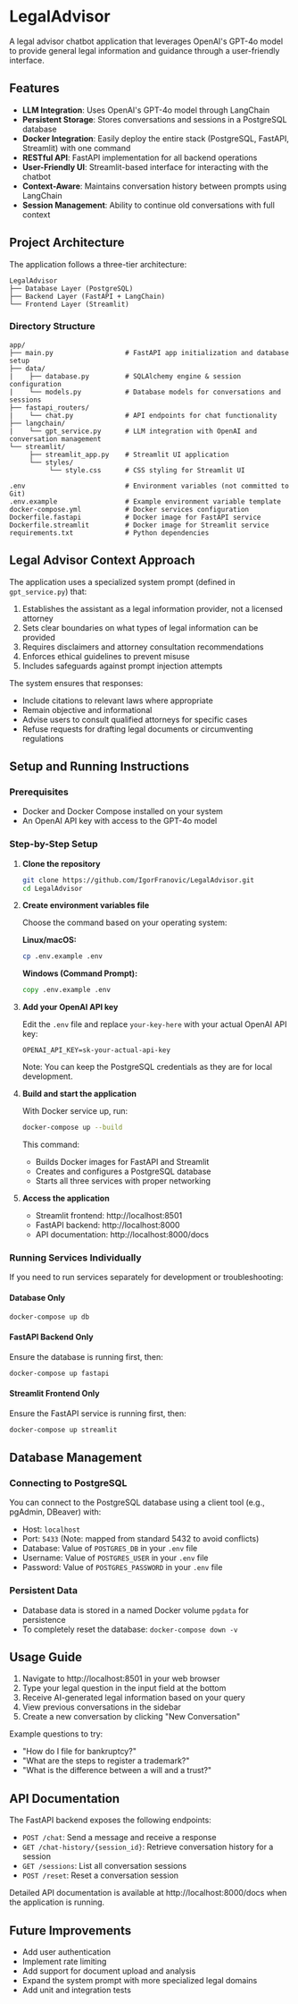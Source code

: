# LegalAdvisor

A legal advisor chatbot application that leverages OpenAI's GPT-4o model to provide general legal information and guidance through a user-friendly interface.

## Features

- **LLM Integration**: Uses OpenAI's GPT-4o model through LangChain
- **Persistent Storage**: Stores conversations and sessions in a PostgreSQL database
- **Docker Integration**: Easily deploy the entire stack (PostgreSQL, FastAPI, Streamlit) with one command
- **RESTful API**: FastAPI implementation for all backend operations
- **User-Friendly UI**: Streamlit-based interface for interacting with the chatbot
- **Context-Aware**: Maintains conversation history between prompts using LangChain
- **Session Management**: Ability to continue old conversations with full context

## Project Architecture

The application follows a three-tier architecture:

```
LegalAdvisor
├── Database Layer (PostgreSQL)
├── Backend Layer (FastAPI + LangChain)
└── Frontend Layer (Streamlit)
```

### Directory Structure

```
app/
├── main.py                  # FastAPI app initialization and database setup
├── data/
|    ├── database.py         # SQLAlchemy engine & session configuration  
|    └── models.py           # Database models for conversations and sessions             
├── fastapi_routers/
|    └── chat.py             # API endpoints for chat functionality 
├── langchain/
|    └── gpt_service.py      # LLM integration with OpenAI and conversation management 
└── streamlit/
     ├── streamlit_app.py    # Streamlit UI application 
     └── styles/              
          └── style.css      # CSS styling for Streamlit UI 

.env                         # Environment variables (not committed to Git)
.env.example                 # Example environment variable template
docker-compose.yml           # Docker services configuration
Dockerfile.fastapi           # Docker image for FastAPI service
Dockerfile.streamlit         # Docker image for Streamlit service
requirements.txt             # Python dependencies
```

## Legal Advisor Context Approach

The application uses a specialized system prompt (defined in `gpt_service.py`) that:

1. Establishes the assistant as a legal information provider, not a licensed attorney
2. Sets clear boundaries on what types of legal information can be provided
3. Requires disclaimers and attorney consultation recommendations
4. Enforces ethical guidelines to prevent misuse
5. Includes safeguards against prompt injection attempts

The system ensures that responses:
- Include citations to relevant laws where appropriate
- Remain objective and informational
- Advise users to consult qualified attorneys for specific cases
- Refuse requests for drafting legal documents or circumventing regulations

## Setup and Running Instructions

### Prerequisites

- Docker and Docker Compose installed on your system
- An OpenAI API key with access to the GPT-4o model

### Step-by-Step Setup

1. **Clone the repository**
   ```bash
   git clone https://github.com/IgorFranovic/LegalAdvisor.git
   cd LegalAdvisor
   ```

2. **Create environment variables file**
   
   Choose the command based on your operating system:

   **Linux/macOS:**
   ```bash
   cp .env.example .env
   ```

   **Windows (Command Prompt):**
   ```cmd
   copy .env.example .env
   ```

3. **Add your OpenAI API key**
   
   Edit the `.env` file and replace `your-key-here` with your actual OpenAI API key:
   ```
   OPENAI_API_KEY=sk-your-actual-api-key
   ```
   
   Note: You can keep the PostgreSQL credentials as they are for local development.

4. **Build and start the application**

   With Docker service up, run:
   ```bash
   docker-compose up --build
   ```
   
   This command:
   - Builds Docker images for FastAPI and Streamlit
   - Creates and configures a PostgreSQL database
   - Starts all three services with proper networking

5. **Access the application**
   
   - Streamlit frontend: http://localhost:8501
   - FastAPI backend: http://localhost:8000
   - API documentation: http://localhost:8000/docs

### Running Services Individually

If you need to run services separately for development or troubleshooting:

#### Database Only

```bash
docker-compose up db
```

#### FastAPI Backend Only

Ensure the database is running first, then:

```bash
docker-compose up fastapi
```

#### Streamlit Frontend Only

Ensure the FastAPI service is running first, then:

```bash
docker-compose up streamlit
```

## Database Management

### Connecting to PostgreSQL

You can connect to the PostgreSQL database using a client tool (e.g., pgAdmin, DBeaver) with:

- Host: `localhost`
- Port: `5433` (Note: mapped from standard 5432 to avoid conflicts)
- Database: Value of `POSTGRES_DB` in your `.env` file
- Username: Value of `POSTGRES_USER` in your `.env` file
- Password: Value of `POSTGRES_PASSWORD` in your `.env` file

### Persistent Data

- Database data is stored in a named Docker volume `pgdata` for persistence
- To completely reset the database: `docker-compose down -v`

## Usage Guide

1. Navigate to http://localhost:8501 in your web browser
2. Type your legal question in the input field at the bottom
3. Receive AI-generated legal information based on your query
4. View previous conversations in the sidebar
5. Create a new conversation by clicking "New Conversation"

Example questions to try:
- "How do I file for bankruptcy?"
- "What are the steps to register a trademark?"
- "What is the difference between a will and a trust?"


## API Documentation

The FastAPI backend exposes the following endpoints:

- `POST /chat`: Send a message and receive a response
- `GET /chat-history/{session_id}`: Retrieve conversation history for a session
- `GET /sessions`: List all conversation sessions
- `POST /reset`: Reset a conversation session

Detailed API documentation is available at http://localhost:8000/docs when the application is running.

## Future Improvements

- Add user authentication
- Implement rate limiting
- Add support for document upload and analysis
- Expand the system prompt with more specialized legal domains
- Add unit and integration tests
